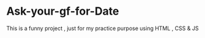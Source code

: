 # Ask-your-gf-for-Date
This is a funny project , just for my practice purpose using HTML , CSS &amp; JS
